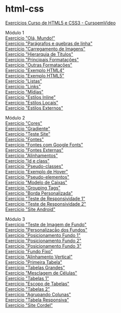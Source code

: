 # html-css
 <a href="https://danielrdf.github.io/html-css/">Exercícios Curso de HTML5 e CSS3 - CursoemVideo</a>  

Módulo 1<br>
<a href="https://danielrdf.github.io/html-css/modulo1/capitulo04/index.html" target="_blank">Exercício "Olá, Mundo!"</a><br>
<a href="https://danielrdf.github.io/html-css/modulo1/capitulo05/index.html" target="_blank">Exercício "Parágrafos e quebras de linha"</a><br>
<a href="https://danielrdf.github.io/html-css/modulo1/capitulo06/index.html" target="_blank">Exercício "Carregamento de Imagens"</a><br>
<a href="https://danielrdf.github.io/html-css/modulo1/capitulo07/index.html" target="_blank">Exercício "Hierarquia de Títulos"</a><br>
<a href="https://danielrdf.github.io/html-css/modulo1/capitulo08/formatacao1.html" target="_blank">Exercício "Principais Formatações"</a><br>
<a href="https://danielrdf.github.io/html-css/modulo1/capitulo08/formatacao2.html" target="_blank">Exercício "Outras Formatações"</a><br>
<a href="https://danielrdf.github.io/html-css/modulo1/capitulo08/html4.html" target="_blank">Exercício "Exemplo HTML4"</a><br>
<a href="https://danielrdf.github.io/html-css/modulo1/capitulo08/html5.html" target="_blank">Exercício "Exemplo HTML5"</a><br>
<a href="https://danielrdf.github.io/html-css/modulo1/capitulo09/index.html" target="_blank">Exercício "Listas"</a><br>
<a href="https://danielrdf.github.io/html-css/modulo1/capitulo10/index.html" target="_blank">Exercício "Links"</a><br>
<a href="https://danielrdf.github.io/html-css/modulo1/capitulo11/index.html" target="_blank">Exercício "Mídias"</a><br>
<a href="https://danielrdf.github.io/html-css/modulo1/capitulo12/index.html" target="_blank">Exercício "Estilos Inline"</a><br>
<a href="https://danielrdf.github.io/html-css/modulo1/capitulo12/index2.html" target="_blank">Exercício "Estilos Locais"</a><br>
<a href="https://danielrdf.github.io/html-css/modulo1/capitulo12/index3.html" target="_blank">Exercício "Estilos Externos"</a><br>

Módulo 2<br>
<a href="https://danielrdf.github.io/html-css/modulo2/capitulo13/cor01.html" target="_blank">Exercício "Cores"</a><br>
<a href="https://danielrdf.github.io/html-css/modulo2/capitulo13/cor02.html" target="_blank">Exercício "Gradiente"</a><br>
<a href="https://danielrdf.github.io/html-css/modulo2/capitulo13/cor03.html" target="_blank">Exercício "Teste Site"</a><br>
<a href="https://danielrdf.github.io/html-css/modulo2/capitulo14/fonte01.html" target="_blank">Exercício "Fontes"</a><br>
<a href="https://danielrdf.github.io/html-css/modulo2/capitulo14/fonte02.html" target="_blank">Exercício "Fontes com Google Fonts"</a><br>
<a href="https://danielrdf.github.io/html-css/modulo2/capitulo14/fonte03.html" target="_blank">Exercício "Fontes Externas"</a><br>
<a href="https://danielrdf.github.io/html-css/modulo2/capitulo14/fonte04.html" target="_blank">Exercício "Alinhamentos"</a><br>
<a href="https://danielrdf.github.io/html-css/modulo2/capitulo15/seletor01.html" target="_blank">Exercício "Id e class"</a><br>
<a href="https://danielrdf.github.io/html-css/modulo2/capitulo15/pseudoclasse.html" target="_blank">Exercício "Pseudo-classes"</a><br>
<a href="https://danielrdf.github.io/html-css/modulo2/capitulo15/hover.html" target="_blank">Exercício "Exemplo de Hover"</a><br>
<a href="https://danielrdf.github.io/html-css/modulo2/capitulo15/links.html" target="_blank">Exercício "Pseudo-elementos"</a><br>
<a href="https://danielrdf.github.io/html-css/modulo2/capitulo16/caixa01.html" target="_blank">Exercício "Modelo de Caixas"</a><br>
<a href="https://danielrdf.github.io/html-css/modulo2/capitulo16/caixa02.html" target="_blank">Exercício "Grouping Tags"</a><br>
<a href="https://danielrdf.github.io/html-css/modulo2/capitulo16/caixa03.html" target="_blank">Exercício "Borda Personalizada"</a><br>
<a href="https://danielrdf.github.io/html-css/modulo2/capitulo17/responsivo.html" target="_blank">Exercício "Teste de Responsividade 1"</a><br>
<a href="https://danielrdf.github.io/html-css/modulo2/capitulo17/responsivo2.html" target="_blank">Exercício "Teste de Responsividade 2"</a><br>
<a href="https://danielrdf.github.io/html-css/modulo2/desafio/android.html" target="_blank">Exercício "Site Android"</a><br>

Módulo 3<br>
<a href="https://danielrdf.github.io/html-css/modulo3/capitulo19/fundo01.html" target="_blank">Exercício "Teste de Imagem de Fundo"</a><br>
<a href="https://danielrdf.github.io/html-css/modulo3/capitulo19/fundo02.html" target="_blank">Exercício "Personalização dos Fundos"</a><br>
<a href="https://danielrdf.github.io/html-css/modulo3/capitulo19/fundo03.html" target="_blank">Exercício "Posicionamento Fundo 1"</a><br>
<a href="https://danielrdf.github.io/html-css/modulo3/capitulo19/fundo04.html" target="_blank">Exercício "Posicionamento Fundo 2"</a><br>
<a href="https://danielrdf.github.io/html-css/modulo3/capitulo19/fundo05.html" target="_blank">Exercício "Posicionamento Fundo 3"</a><br>
<a href="https://danielrdf.github.io/html-css/modulo3/capitulo19/fundo06.html" target="_blank">Exercício "Fundo Fixo"</a><br>
<a href="https://danielrdf.github.io/html-css/modulo3/capitulo19/fundo07.html" target="_blank">Exercício "Alinhamento Vertical"</a><br>
<a href="https://danielrdf.github.io/html-css/modulo3/capitulo21/tabela01.html" target="_blank">Exercício "Primeira Tabela"</a><br>
<a href="https://danielrdf.github.io/html-css/modulo3/capitulo21/tabela02.html" target="_blank">Exercício "Tabelas Grandes"</a><br>
<a href="https://danielrdf.github.io/html-css/modulo3/capitulo21/tabela03.html" target="_blank">Exercício "Mesclagem de Células"</a><br>
<a href="https://danielrdf.github.io/html-css/modulo3/capitulo21/tabela04.html" target="_blank">Exercício "Tabelas 1"</a><br>
<a href="https://danielrdf.github.io/html-css/modulo3/capitulo21/tabela05.html" target="_blank">Exercício "Escopo de Tabelas"</a><br>
<a href="https://danielrdf.github.io/html-css/modulo3/capitulo21/tabela06.html" target="_blank">Exercício "Tabelas 2"</a><br>
<a href="https://danielrdf.github.io/html-css/modulo3/capitulo21/tabela07.html" target="_blank">Exercício "Agrupando Colunas"</a><br>
<a href="https://danielrdf.github.io/html-css/modulo3/capitulo21/tabela08.html" target="_blank">Exercício "Tabela Responsiva"</a><br>
<a href="https://danielrdf.github.io/html-css/modulo3/desafio/index.html" target="_blank">Exercício "Site Cordel"</a><br>